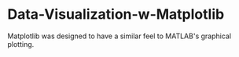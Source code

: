 # Data-Visualization-w-Matplotlib
Matplotlib was designed to have a similar feel to MATLAB's graphical plotting.
